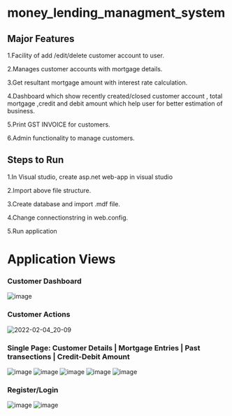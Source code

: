 # money_lending_managment_system

## Major Features
1.Facility of add /edit/delete customer account  to user.

2.Manages  customer accounts  with mortgage details.

3.Get resultant mortgage amount with interest rate calculation.

4.Dashboard which show recently created/closed customer account , total mortgage  ,credit and debit amount which help user for better estimation of business.

5.Print GST INVOICE for customers.

6.Admin functionality to manage customers.

## Steps to Run

1.In Visual studio, create asp.net web-app in visual studio

2.Import above file structure.

3.Create database and import .mdf file.

4.Change connectionstring in web.config.

5.Run application

# Application Views

### Customer Dashboard
![image](https://user-images.githubusercontent.com/25721103/152548777-889a1744-a452-49f9-adc7-ca3b97473edf.png)

### Customer Actions
![2022-02-04_20-09](https://user-images.githubusercontent.com/25721103/152547715-10adee2d-bdd1-453c-a4db-2b128c99ea9d.png)

### Single Page: Customer Details | Mortgage Entries | Past transections | Credit-Debit Amount
![image](https://user-images.githubusercontent.com/25721103/152548515-e0218aff-772a-44f8-85f5-8241abd27fac.png)
![image](https://user-images.githubusercontent.com/25721103/152548542-e26430fb-fd2b-4852-9122-e645cc0c070d.png)
![image](https://user-images.githubusercontent.com/25721103/152548561-007dc937-7a30-4df9-8aab-15a20c3b0815.png)
![image](https://user-images.githubusercontent.com/25721103/152548589-e7a82509-17d9-4230-ab16-e7488a4065ca.png)
![image](https://user-images.githubusercontent.com/25721103/152548621-ec9a3703-dfe0-49de-8f9d-02cacb63bb99.png)

### Register/Login

![image](https://user-images.githubusercontent.com/25721103/152549499-143e8a4c-6458-4d28-9df6-4dca5cbe00ea.png) ![image](https://user-images.githubusercontent.com/25721103/152549535-96b9cda6-5448-4575-9f24-51a228b3696b.png)




